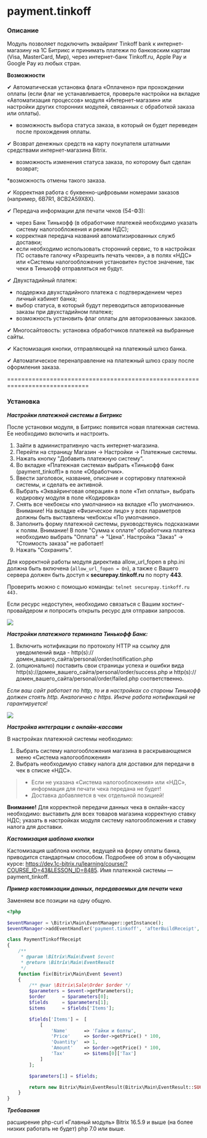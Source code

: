 # payment.tinkoff

### Описание
Модуль позволяет подключить эквайринг Tinkoff bank к интернет-магазину на 1С Битрикс и принимать платежи по банковским картам (Visa, MasterCard, Мир), через интернет-банк Tinkoff.ru, Apple Pay и Google Pay из любых стран.

**Возможности**

✔ Автоматическая установка флага «Оплачено» при прохождении оплаты (если флаг не устанавливается, проверьте настройки на вкладке «Автоматизация процессов» модуля «Интернет-магазин» или настройки других сторонних модулей, связанных с обработкой заказа или оплаты).

* возможность выбора статуса заказа, в который он будет переведен после прохождения оплаты.

✔ Возврат денежных средств на карту покупателя штатными средствами интернет-магазина Bitrix.

* возможность изменения статуса заказа, по которому был сделан возврат;

*возможность отмены такого заказа.

✔ Корректная работа с буквенно-цифровыми номерами заказов (например, 6B7R1, 8CB2A59X8X).

✔ Передача информации для печати чеков (54-ФЗ):

* через Банк Тинькофф (в обработчике платежей необходимо указать систему налогообложения и режим НДС);
* корректная передача названий автоматизированных служб доставки;
* если необходимо использовать сторонний сервис, то в настройках ПС оставьте галочку «Разрешить печать чеков», а в полях «НДС» или «Системы налогообложения установите» пустое значение, так чеки в Тинькофф отправляться не будут.

✔ Двухстадийный платеж:
* поддержка двухстадийного платежа с подтверждением через личный кабинет банка;
* выбор статуса, в который будут переводиться авторизованные заказы при двухстадийном платеже;
* возможность установить флаг оплаты для авторизованных заказов.

✔ Многосайтовость: установка обработчиков платежей на выбранные сайты.

✔ Кастомизация кнопки, отправляющей на платежный шлюз банка.

✔ Автоматическое перенаправление на платежный шлюз сразу после оформления заказа.

=============================================================================

### Установка

**_Настройки платежной системы в Битрикс_**

После установки модуля, в Битрикс появится новая платежная система. Ее необходимо включить и настроить.

1. Зайти в административную часть интернет-магазина.
2. Перейти на страницу Магазин → Настройки → Платежные системы.
3. Нажать кнопку "Добавить платежную систему".
4. Во вкладке «Платежная система» выбрать «Тинькофф банк (payment_tinkoff)» в поле «Обработчик».
5. Ввести заголовок, название, описание и сортировку платежной системы, и сделать ее активной.
6. Выбрать «Эквайринговая операция» в поле «Тип оплаты», выбрать кодировку модуля в поле
«Кодировка»
7. Снять все чекбоксы «по умолчанию» на вкладке «По умолчанию». Внимание! На вкладке «Физическое лицо» у всех параметров должны быть выставлены чекбоксы
«По умолчанию».
8. Заполнить форму платежной системы, руководствуясь подсказками к полям. Внимание! В поле "Сумма к оплате" обработчика платежа необходимо выбрать "Оплата" → "Цена". Настройка "Заказ" → "Стоимость заказа" не работает!
9. Нажать "Сохранить".

Для корректной работы модуля директива allow_url_fopen в php.ini должна быть включена (`allow_url_fopen = On`), а также с Вашего сервера должен быть доступ к **securepay.tinkoff.ru** по порту **443**. 

Проверить можно с помощью команды:
``
telnet securepay.tinkoff.ru 443.
``

Если ресурс недоступен, необходимо связаться с Вашим хостинг-провайдером и попросить открыть ресурс для отправки запросов.

![](img_md/bez_nazvaniya_3_.png)

**_Настройки платежного терминала Тинькофф Банк:_**
1. Включить нотификации по протоколу HTTP на ссылку для уведомлений вида - http(s)://домен_вашего_сайта/personal/order/notification.php
2. (опционально) поставить свои страницы успеха и ошибки вида http(s)://домен_вашего_сайта/personal/order/success.php и http(s)://домен_вашего_сайта/personal/order/failed.php соответственно.

_Если ваш сайт работает по http, то и в настройках со стороны Тинькофф должен стоять http. Аналогично c https. Иначе работа нотификаций не гарантируется!_

![](img_md/tinkoff_settings.png)

**_Настройка интеграции с онлайн-кассами_**

В настройках платежной системы необходимо:
1. Выбрать систему налогообложения магазина в раскрывающемся меню «Система налогообложения»
2. Выбрать необходимую ставку налога для доставки для передачи в чек в списке «НДС».


>* Если не указана «Система налогообложения» или «НДС», информация для печати чека передана не будет!
>* Доставка добавляется в чек отдельной позицией!

**Внимание!** Для корректной передачи данных чека в онлайн-кассу необходимо:
выставить для всех товаров магазина корректную ставку НДС;
указать в настройках модуля систему налогообложения и ставку налога для доставки.

**_Кастомизация шаблона кнопки_**

Кастомизация шаблона кнопки, ведущей на форму оплаты банка, приводится стандартным способом. Подробнее об этом в обучающем курсе: https://dev.1c-bitrix.ru/learning/course/?COURSE_ID=43&LESSON_ID=8485. Имя платежной системы — payment_tinkoff.

**_Пример кастомизации данных, передаваемых для печати чека_**

Заменяем все позиции на одну общую.

```php
<?php

$eventManager = \Bitrix\Main\EventManager::getInstance();
$eventManager->addEventHandler('payment.tinkoff', 'afterBuildReceipt', array('PaymentTinkoffReceipt', 'fix'));

class PaymentTinkoffReceipt
{
    /**
     * @param \Bitrix\Main\Event $event
     * @return \Bitrix\Main\EventResult
     */
    function fix(Bitrix\Main\Event $event)
    {
        /** @var \Bitrix\Sale\Order $order */
        $parameters = $event->getParameters();
        $order      = $parameters[0];
        $fields     = $parameters[1];
        $items      = $fields['Items'];

        $fields['Items'] =  [
            [
                'Name'      => 'Гайки и болты',
                'Price'     => $order->getPrice() * 100,
                'Quantity'  => 1,
                'Amount'    => $order->getPrice() * 100,
                'Tax'       => $items[0]['Tax']
            ]
        ];

        $parameters[1] = $fields;

        return new Bitrix\Main\EventResult(Bitrix\Main\EventResult::SUCCESS, $parameters, 'payment.tinkoff');
    }
}

```
**_Требования_**

расширение php-curl
«Главный модуль» Bitrix 16.5.9 и выше (на более низких работать не будет)
php 7.0 или выше.